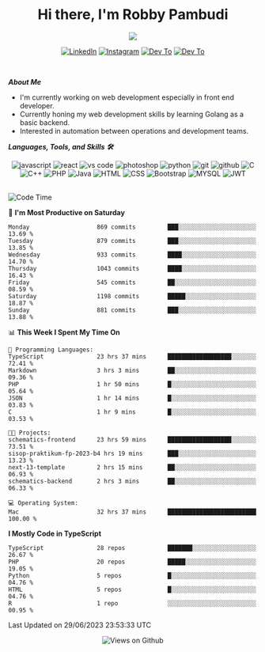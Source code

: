 <div align="center">
   <h1>Hi there, I'm Robby Pambudi </h1>

<img src="https://pronoun.cyou/x/y?subject=He&object=Him&height=20"> 
</div>

<p align='center'>
   <a href="https://www.linkedin.com/in/robbypambudi" target="_blank"><img src="https://img.shields.io/badge/LinkedIn-0077B5?style=for-the-badge&logo=linkedin&logoColor=white" alt="LinkedIn"></a>
   <a href="https://www.instagram.com/robbypambudi" target="_blank"><img src="https://img.shields.io/badge/Instagram-E4405F?style=for-the-badge&logo=instagram&logoColor=white" alt="Instagram"></a>
   <a href="https://dev.to/robbypambudi" target="_blank"><img src="https://img.shields.io/badge/dev.to-0A0A0A?style=for-the-badge&logo=dev.to&logoColor=white" alt="Dev To"></a>
   <a href="https://www.facebook.com/robbyulungpambudi" target="_blank"><img src="https://img.shields.io/badge/Facebook-1877F2?style=for-the-badge&logo=facebook&logoColor=white" alt="Dev To"></a>

</p> <p>
<br>
   
***About Me***
   
- I'm currently working on web development especially in front end developer.
- Currently honing my web development skills by learning Golang as a basic backend.
- Interested in automation between operations and development teams.
 
   
***Languages, Tools, and Skills 🛠***

   <div align="center">
   <img src="https://img.shields.io/badge/JavaScript-F7DF1E?style=for-the-badge&logo=javascript&logoColor=black" alt="javascript" />
      <img src="https://img.shields.io/badge/React-61DAFB?style=for-the-badge&logo=react&logoColor=black" alt="react" />
      <img src="https://img.shields.io/badge/vs%20code-007ACC?style=for-the-badge&logo=visual%20studio%20code&logoColor=white" alt="vs code" />
      <img src="https://img.shields.io/badge/adobe%20photoshop-31A8FF?style=for-the-badge&logo=adobe%20photoshop&logoColor=white" alt="photoshop" />
      <img src="https://img.shields.io/badge/python-3776AB?style=for-the-badge&logo=python&logoColor=white" alt="python" />
      <img src="https://img.shields.io/badge/Git-F05032?style=for-the-badge&logo=git&logoColor=white" alt="git" />
      <img src="https://img.shields.io/badge/GitHub-100000?style=for-the-badge&logo=github&logoColor=white" alt="github" />
      <img src="https://img.shields.io/badge/c-%2300599C.svg?style=for-the-badge&logo=c&logoColor=white" alt="C" />
      <img src="https://img.shields.io/badge/c++-%2300599C.svg?style=for-the-badge&logo=c%2B%2B&logoColor=white" alt="C++" />   
      <img src="https://img.shields.io/badge/PHP-777BB4?style=for-the-badge&logo=php&logoColor=white" alt="PHP" />
      <img src="https://img.shields.io/badge/Java-ED8B00?style=for-the-badge&logo=java&logoColor=white" alt="Java"/>
      <img src="https://img.shields.io/badge/HTML5-E34F26?style=for-the-badge&logo=html5&logoColor=white" alt="HTML" />
      <img src="https://img.shields.io/badge/CSS-239120?&style=for-the-badge&logo=css3&logoColor=white" alt ="CSS" />
      <img src="https://img.shields.io/badge/Bootstrap-563D7C?style=for-the-badge&logo=bootstrap&logoColor=white" alt="Bootstrap" />
      <img src="https://img.shields.io/badge/MySQL-00000F?style=for-the-badge&logo=mysql&logoColor=white" alt="MYSQL" />
      <img src="https://img.shields.io/badge/json%20web%20tokens-323330?style=for-the-badge&logo=json-web-tokens&logoColor=pink" alt="JWT" />
      
   </div><br>
   
<!--START_SECTION:waka-->
![Code Time](http://img.shields.io/badge/Code%20Time-842%20hrs%205%20mins-blue)

📅 **I'm Most Productive on Saturday** 

```text
Monday                   869 commits         ███░░░░░░░░░░░░░░░░░░░░░░   13.69 % 
Tuesday                  879 commits         ███░░░░░░░░░░░░░░░░░░░░░░   13.85 % 
Wednesday                933 commits         ████░░░░░░░░░░░░░░░░░░░░░   14.70 % 
Thursday                 1043 commits        ████░░░░░░░░░░░░░░░░░░░░░   16.43 % 
Friday                   545 commits         ██░░░░░░░░░░░░░░░░░░░░░░░   08.59 % 
Saturday                 1198 commits        █████░░░░░░░░░░░░░░░░░░░░   18.87 % 
Sunday                   881 commits         ███░░░░░░░░░░░░░░░░░░░░░░   13.88 % 
```


📊 **This Week I Spent My Time On** 

```text
💬 Programming Languages: 
TypeScript               23 hrs 37 mins      ██████████████████░░░░░░░   72.41 % 
Markdown                 3 hrs 3 mins        ██░░░░░░░░░░░░░░░░░░░░░░░   09.36 % 
PHP                      1 hr 50 mins        █░░░░░░░░░░░░░░░░░░░░░░░░   05.64 % 
JSON                     1 hr 14 mins        █░░░░░░░░░░░░░░░░░░░░░░░░   03.83 % 
C                        1 hr 9 mins         █░░░░░░░░░░░░░░░░░░░░░░░░   03.53 % 

🐱‍💻 Projects: 
schematics-frontend      23 hrs 59 mins      ██████████████████░░░░░░░   73.51 % 
sisop-praktikum-fp-2023-b4 hrs 19 mins       ███░░░░░░░░░░░░░░░░░░░░░░   13.23 % 
next-13-template         2 hrs 15 mins       ██░░░░░░░░░░░░░░░░░░░░░░░   06.93 % 
schematics-backend       2 hrs 3 mins        ██░░░░░░░░░░░░░░░░░░░░░░░   06.33 % 

💻 Operating System: 
Mac                      32 hrs 37 mins      █████████████████████████   100.00 % 
```

**I Mostly Code in TypeScript** 

```text
TypeScript               28 repos            ███████░░░░░░░░░░░░░░░░░░   26.67 % 
PHP                      20 repos            █████░░░░░░░░░░░░░░░░░░░░   19.05 % 
Python                   5 repos             █░░░░░░░░░░░░░░░░░░░░░░░░   04.76 % 
HTML                     5 repos             █░░░░░░░░░░░░░░░░░░░░░░░░   04.76 % 
R                        1 repo              ░░░░░░░░░░░░░░░░░░░░░░░░░   00.95 % 
```




 Last Updated on 29/06/2023 23:53:33 UTC
<!--END_SECTION:waka-->

<div align="center">
<img src="https://komarev.com/ghpvc/?username=robbypambudi&color=green" alt="Views on Github" />
</div>

